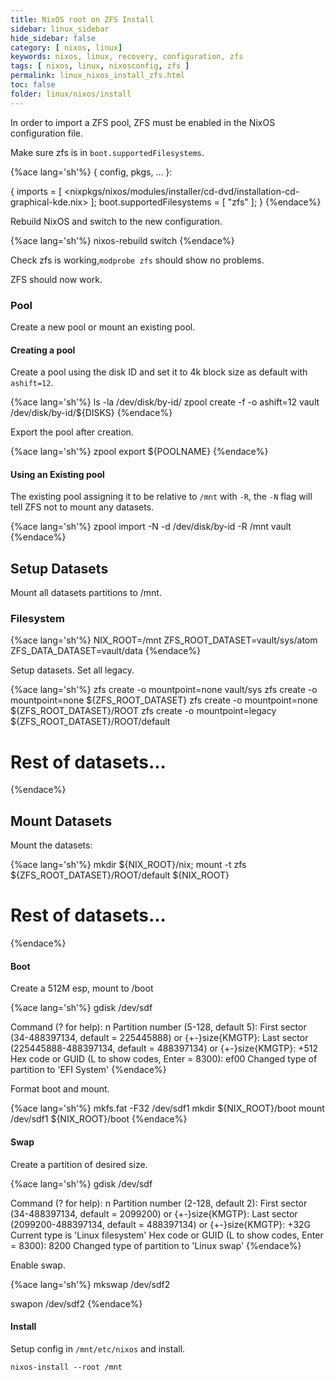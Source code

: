 ```yaml
---
title: NixOS root on ZFS Install
sidebar: linux_sidebar
hide_sidebar: false
category: [ nixos, linux]
keywords: nixos, linux, recovery, configuration, zfs
tags: [ nixos, linux, nixosconfig, zfs ]
permalink: linux_nixos_install_zfs.html
toc: false
folder: linux/nixos/install
---
```


In order to import a ZFS pool, ZFS must be enabled in the NixOS configuration file.

Make sure zfs is in ```boot.supportedFilesystems```.

{%ace lang='sh'%}
{ config, pkgs, ... }:

{
  imports = [ <nixpkgs/nixos/modules/installer/cd-dvd/installation-cd-graphical-kde.nix> ];
  boot.supportedFilesystems = [ "zfs" ];
}
{%endace%}

Rebuild NixOS and switch to the new configuration.

{%ace lang='sh'%}
nixos-rebuild switch
{%endace%}

Check zfs is working,```modprobe zfs``` should show no problems.

ZFS should now work.

### Pool

Create a new pool or mount an existing pool.

#### Creating a pool

Create a pool using the disk ID and set it to 4k block size as default with ```ashift=12```.

{%ace lang='sh'%}
ls -la /dev/disk/by-id/
zpool create -f -o ashift=12 vault /dev/disk/by-id/${DISKS}
{%endace%}

Export the pool after creation.

{%ace lang='sh'%}
zpool export ${POOLNAME}
{%endace%}

#### Using an Existing pool

The existing pool assigning it to be relative to ```/mnt``` with ```-R```, the ```-N``` flag will tell ZFS not to mount any datasets.

{%ace lang='sh'%}
zpool import -N -d /dev/disk/by-id -R /mnt vault
{%endace%}

## Setup Datasets

Mount all datasets partitions to /mnt.

### Filesystem

{%ace lang='sh'%}
NIX_ROOT=/mnt
ZFS_ROOT_DATASET=vault/sys/atom
ZFS_DATA_DATASET=vault/data
{%endace%}

Setup datasets. Set all legacy.

{%ace lang='sh'%}
zfs create -o mountpoint=none vault/sys
zfs create -o mountpoint=none ${ZFS_ROOT_DATASET}
zfs create -o mountpoint=none ${ZFS_ROOT_DATASET}/ROOT
zfs create -o mountpoint=legacy ${ZFS_ROOT_DATASET}/ROOT/default

# Rest of datasets...
{%endace%}

## Mount Datasets

Mount the datasets:

{%ace lang='sh'%}
mkdir ${NIX_ROOT}/nix;
mount -t zfs ${ZFS_ROOT_DATASET}/ROOT/default ${NIX_ROOT}

# Rest of datasets...
{%endace%}

#### Boot

Create a 512M esp, mount to /boot

{%ace lang='sh'%}
gdisk /dev/sdf

Command (? for help): n
Partition number (5-128, default 5):
First sector (34-488397134, default = 225445888) or {+-}size{KMGTP}:
Last sector (225445888-488397134, default = 488397134) or {+-}size{KMGTP}: +512
Hex code or GUID (L to show codes, Enter = 8300): ef00
Changed type of partition to 'EFI System'
{%endace%}

Format boot and mount.

{%ace lang='sh'%}
mkfs.fat -F32 /dev/sdf1
mkdir ${NIX_ROOT}/boot
mount /dev/sdf1 ${NIX_ROOT}/boot
{%endace%}

#### Swap

Create a partition of desired size.

{%ace lang='sh'%}
gdisk /dev/sdf

Command (? for help): n
Partition number (2-128, default 2):
First sector (34-488397134, default = 2099200) or {+-}size{KMGTP}:
Last sector (2099200-488397134, default = 488397134) or {+-}size{KMGTP}: +32G
Current type is 'Linux filesystem'
Hex code or GUID (L to show codes, Enter = 8300): 8200
Changed type of partition to 'Linux swap'
{%endace%}

Enable swap.

{%ace lang='sh'%}
mkswap /dev/sdf2

swapon /dev/sdf2
{%endace%}

#### Install

Setup config in ```/mnt/etc/nixos``` and install.

```
nixos-install --root /mnt
```
